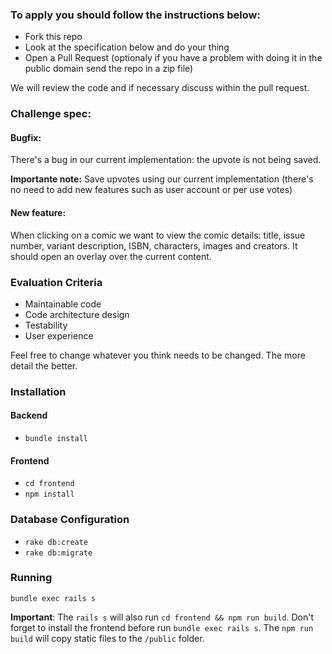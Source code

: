 ### To apply you should follow the instructions below:

- Fork this repo
- Look at the specification below and do your thing
- Open a Pull Request (optionaly if you have a problem with doing it in the public domain send the repo in a zip file)

We will review the code and if necessary discuss within the pull request.

### Challenge spec:

#### Bugfix:

There's a bug in our current implementation: the upvote is not being saved.

**Importante note:** Save upvotes using our current implementation (there's no need to add new features such as user account or per use votes)

#### New feature:

When clicking on a comic we want to view the comic details: title, issue number, variant description, ISBN, characters, images and creators. It should open an overlay over the current content.

### Evaluation Criteria
 - Maintainable code
 - Code architecture design
 - Testability
 - User experience

Feel free to change whatever you think needs to be changed.
The more detail the better.

### Installation
#### Backend
  - `bundle install`

#### Frontend
- `cd frontend`
- `npm install`

### Database Configuration
  - `rake db:create`
  - `rake db:migrate`


### Running
`bundle exec rails s`

**Important**:
The `rails s` will also run `cd frontend && npm run build`.
Don't forget to install the frontend before run `bundle exec rails s`. The `npm run build` will copy static files to the `/public` folder.
